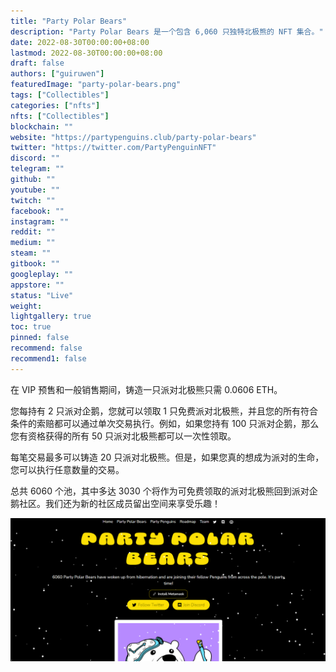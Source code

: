```yaml
---
title: "Party Polar Bears"
description: "Party Polar Bears 是一个包含 6,060 只独特北极熊的 NFT 集合。"
date: 2022-08-30T00:00:00+08:00
lastmod: 2022-08-30T00:00:00+08:00
draft: false
authors: ["guiruwen"]
featuredImage: "party-polar-bears.png"
tags: ["Collectibles"]
categories: ["nfts"]
nfts: ["Collectibles"]
blockchain: ""
website: "https://partypenguins.club/party-polar-bears"
twitter: "https://twitter.com/PartyPenguinNFT"
discord: ""
telegram: ""
github: ""
youtube: ""
twitch: ""
facebook: ""
instagram: ""
reddit: ""
medium: ""
steam: ""
gitbook: ""
googleplay: ""
appstore: ""
status: "Live"
weight: 
lightgallery: true
toc: true
pinned: false
recommend: false
recommend1: false
---
```

在 VIP 预售和一般销售期间，铸造一只派对北极熊只需 0.0606 ETH。

您每持有 2 只派对企鹅，您就可以领取 1 只免费派对北极熊，并且您的所有符合条件的索赔都可以通过单次交易执行。例如，如果您持有 100 只派对企鹅，那么您有资格获得的所有 50 只派对北极熊都可以一次性领取。

每笔交易最多可以铸造 20 只派对北极熊。但是，如果您真的想成为派对的生命，您可以执行任意数量的交易。

总共 6060 个池，其中多达 3030 个将作为可免费领取的派对北极熊回到派对企鹅社区。我们还为新的社区成员留出空间来享受乐趣！

![nft](01.png)

